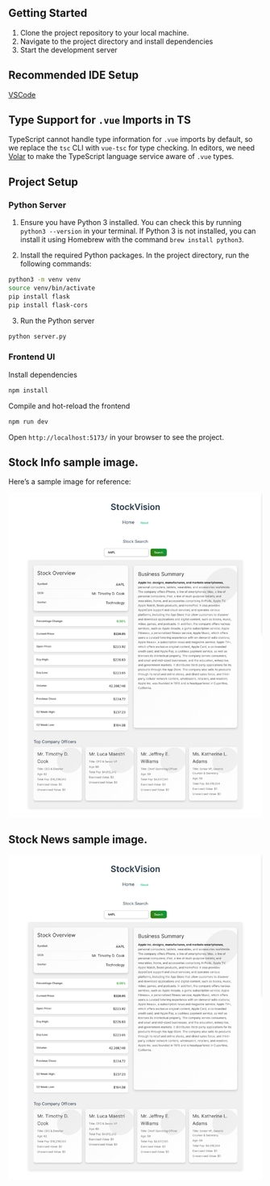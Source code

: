 ## Getting Started

1. Clone the project repository to your local machine.
2. Navigate to the project directory and install dependencies
3. Start the development server


## Recommended IDE Setup

[VSCode](https://code.visualstudio.com/)

## Type Support for `.vue` Imports in TS

TypeScript cannot handle type information for `.vue` imports by default, so we replace the `tsc` CLI with `vue-tsc` for type checking. In editors, we need [Volar](https://marketplace.visualstudio.com/items?itemName=Vue.volar) to make the TypeScript language service aware of `.vue` types.

## Project Setup

### Python Server

1. Ensure you have Python 3 installed. You can check this by running `python3 --version` in your terminal.
   If Python 3 is not installed, you can install it using Homebrew with the command `brew install python3`.

2. Install the required Python packages. In the project directory, run the following commands:

```bash
python3 -m venv venv
source venv/bin/activate
pip install flask
pip install flask-cors
```

3. Run the Python server

```bash
python server.py
```

### Frontend UI

Install dependencies

```bash
npm install
```

Compile and hot-reload the frontend

```bash
npm run dev
```

Open `http://localhost:5173/` in your browser to see the project.

## Stock Info sample image.

Here’s a sample image for reference:

![Sample Image](https://github.com/Swapnaroop2001/StockVision/blob/main/src/assets/aapl.png)

## Stock News sample image.
![Sample Image](https://github.com/Swapnaroop2001/StockVision/blob/main/src/assets/aapl.png)